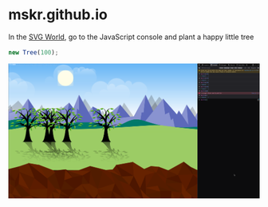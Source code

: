 # mskr.github.io

In the [SVG World](http://mskr.github.io/svgenv), go to the JavaScript console and plant a happy little tree

```javascript
new Tree(100);
```
![SVG Environment](https://github.com/mskr/mskr.github.io/blob/master/svgenv.png?raw=true)
